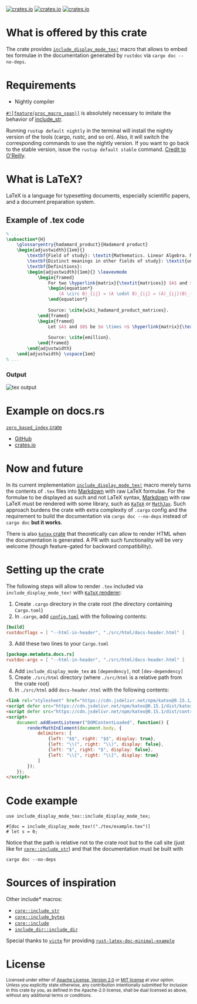 [![crates.io](https://img.shields.io/crates/v/include_display_mode_tex.svg)][`include_display_mode_tex`]
[![crates.io](https://img.shields.io/crates/d/include_display_mode_tex.svg)][`include_display_mode_tex`]
[![crates.io](https://img.shields.io/github/workflow/status/JohnScience/include_display_mode_tex/Rust)][`include_display_mode_tex`]

# What is offered by this crate

The crate provides [`include_display_mode_tex!`](https://docs.rs/include_display_mode_tex/latest/include_display_mode_tex/macro.include_display_mode_tex.html) macro that allows to embed tex formulae
in the documentation generated by `rustdoc` via `cargo doc --no-deps`.

# Requirements

* Nightly compiler

[`#![feature(proc_macro_span)]`](https://github.com/rust-lang/rust/issues/54725) is absolutely necessary
to imitate the behavior of [include_str](https://doc.rust-lang.org/core/macro.include_str.html).

Running `rustup default nightly` in the terminal will install the nightly version of the tools (cargo, rustc, and so on). Also, it will switch the corresponding commands to use the nightly version. If you want to go back to the stable version, issue the `rustup default stable` command. [Credit to O'Reilly](https://www.oreilly.com/library/view/rust-programming-by/9781788390637/e07dc768-de29-482e-804b-0274b4bef418.xhtml).

# What is LaTeX?

LaTeX is a language for typesetting documents, especially scientific papers, and a document preparation system.

## Example of .tex code

```tex
% ...
\subsection*{H}
	\glossaryentry{hadamard_product}{Hadamard product}
	\begin{adjustwidth}{1em}{}
		\textbf{Field of study}: \textit{Mathematics. Linear Algebra. Matrix theory.} \\
		\textbf{Distinct meanings in other fields of study}: \textit{unspecified.} \\
		\textbf{Definitions}:
		\begin{adjustwidth}{1em}{} \leavevmode
			\begin{framed}
				For two \hyperlink{matrix}{\textit{matrices}} $A$ and $B$ of the same \hyperlink{dimension_of_matrix}{\textit{dimension}} $m \times n$, the \beingdefined{Hadamard product} $A \circ B$ (or $A \odot B$) is a \hyperlink{matrix}{\textit{matrix}} of the same \hyperlink{dimension_of_matrix}{\textit{dimension}} as the operands, with elements given by
				\begin{equation*}
					(A \circ B)_{ij} = (A \odot B)_{ij} = (A)_{ij}(B)_{ij}.
				\end{equation*}
				
				Source: \cite{wiki_hadamard_product_matrices}.
			\end{framed}
			\begin{framed}
				Let $A$ and $B$ be $m \times n$ \hyperlink{matrix}{\textit{matrices}} with entries in $C$. The \beingdefined{Hadamard product} is defined by $[A \circ B]_{ij}=[A]_{ij}[B]_{ij}$ for all $1 \leq i \leq m$, $1 \leq j \leq n$. \\ \vspace{1em}
				
				Source: \cite{emillion}.
			\end{framed}
		\end{adjustwidth}
	\end{adjustwidth} \vspace{1em}
% ...
```

### Output

![tex output](https://i.imgur.com/xptzo3h.jpg)

# Example on docs.rs

[`zero_based_index` crate](https://docs.rs/zero_based_index/latest/zero_based_index/struct.ZBI.html)

* [GitHub](https://github.com/JohnScience/zero_based_index)
* [crates.io](https://crates.io/crates/zero_based_index)

# Now and future

In its current implementation [`include_display_mode_tex!`](https://docs.rs/include_display_mode_tex/latest/include_display_mode_tex/macro.include_display_mode_tex.html) macro merely turns
the contents of `.tex` files into [Markdown](https://en.wikipedia.org/wiki/Markdown) with raw LaTeX formulae. For the formulae to be displayed as such and not LaTeX syntax, [Markdown](https://en.wikipedia.org/wiki/Markdown) with raw LaTeX must be rendered with some library, such as
[`KaTeX`](https://katex.org/docs/autorender.html) or
[`MathJax`](http://docs.mathjax.org/en/latest/web/configuration.html). Such approach burdens the crate
with extra complexity of `.cargo` config and the requirement to build the documentation via 
`cargo doc --no-deps` instead of `cargo doc` **but it works**.

There is also [`katex` crate](https://docs.rs/katex/latest/katex/) that theoretically can allow
to render HTML when the documentation is generated. A PR with such functionality will be very
welcome (though feature-gated for backward compatibility).

# Setting up the crate

The following steps will allow to render `.tex` included via `include_display_mode_tex!`
with [`KaTeX` renderer](https://katex.org/docs/autorender.html):

1. Create `.cargo` directory in the crate root (the directory containing `Cargo.toml`)
2. In `.cargo`, add [`config.toml`](https://doc.rust-lang.org/cargo/reference/config.html)
with the following contents:
```toml
[build]
rustdocflags = [ "--html-in-header", "./src/html/docs-header.html" ]
```
3. Add these two lines to your `Cargo.toml`
```toml
[package.metadata.docs.rs]
rustdoc-args = [ "--html-in-header", "./src/html/docs-header.html" ]
```
4. Add `include_display_mode_tex` as `[dependency]`, not `[dev-dependency]`
5. Create `./src/html` directory (where `./src/html` is a relative path from the crate root)
6. In `./src/html` add `docs-header.html` with the following contents:
```html
<link rel="stylesheet" href="https://cdn.jsdelivr.net/npm/katex@0.15.1/dist/katex.min.css" integrity="sha384-R4558gYOUz8mP9YWpZJjofhk+zx0AS11p36HnD2ZKj/6JR5z27gSSULCNHIRReVs" crossorigin="anonymous">
<script defer src="https://cdn.jsdelivr.net/npm/katex@0.15.1/dist/katex.min.js" integrity="sha384-z1fJDqw8ZApjGO3/unPWUPsIymfsJmyrDVWC8Tv/a1HeOtGmkwNd/7xUS0Xcnvsx" crossorigin="anonymous"></script>
<script defer src="https://cdn.jsdelivr.net/npm/katex@0.15.1/dist/contrib/auto-render.min.js" integrity="sha384-+XBljXPPiv+OzfbB3cVmLHf4hdUFHlWNZN5spNQ7rmHTXpd7WvJum6fIACpNNfIR" crossorigin="anonymous"></script>
<script>
    document.addEventListener("DOMContentLoaded", function() {
        renderMathInElement(document.body, {
            delimiters: [
                {left: "$$", right: "$$", display: true},
                {left: "\\(", right: "\\)", display: false},
                {left: "$", right: "$", display: false},
                {left: "\\[", right: "\\]", display: true}
            ]
        });
    });
</script>
```
# Code example
```no_run
use include_display_mode_tex::include_display_mode_tex;

#[doc = include_display_mode_tex!("./tex/example.tex")]
# let s = 0;
```

Notice that the path is relative not to the crate root but to the call site (just like
for [`core::include_str`](https://doc.rust-lang.org/core/macro.include_str.html)) and that
the documentation must be built with 
```text
cargo doc --no-deps
```

# Sources of inspiration
Other include\* macros:
* [`core::include_str`](https://doc.rust-lang.org/core/macro.include_str.html)
* [`core::include_bytes`](https://doc.rust-lang.org/core/macro.include_bytes.html)
* [`core::include`](https://doc.rust-lang.org/core/macro.include.html)
* [`include_dir::include_dir`](https://crates.io/crates/include_dir)

Special thanks to [`victe`](https://github.com/victe) for providing 
[`rust-latex-doc-minimal-example`](https://github.com/victe/rust-latex-doc-minimal-example)

[`include_display_mode_tex`]: https://crates.io/crates/include_display_mode_tex

# License

<sup>
Licensed under either of <a href="LICENSE-APACHE">Apache License, Version
2.0</a> or <a href="LICENSE-MIT">MIT license</a> at your option.
</sup>

<br>

<sub>
Unless you explicitly state otherwise, any contribution intentionally submitted
for inclusion in this crate by you, as defined in the Apache-2.0 license, shall
be dual licensed as above, without any additional terms or conditions.
</sub>
